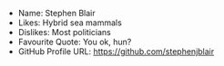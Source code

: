 - Name: Stephen Blair
- Likes: Hybrid sea mammals
- Dislikes: Most politicians
- Favourite Quote: You ok, hun?
- GitHub Profile URL: https://github.com/stephenjblair
